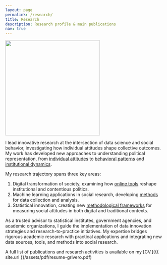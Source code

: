 ```yaml
---
layout: page
permalink: /research/
title: Research
description: Research profile & main publications
nav: true
---
```


<div class="profile float-right">
<img src="/assets/img/9.jpg" width=300px height="auto" class="img-fluid z-depth-1 rounded">
</div>

I lead innovative research at the intersection of data science and social behavior, investigating how individual attitudes shape collective outcomes. My work has developed new approaches to understanding political representation, from [individual attitudes](https://www.journals.uchicago.edu/doi/pdf/10.1086/709672) to [behavioral patterns](https://www.cambridge.org/core/journals/political-science-research-and-methods/article/rooting-out-corruption-or-rooting-for-corruption-the-heterogeneous-electoral-consequences-of-scandals/902FCB9C6DF2CCB1DB73E57AC07AD5D4) and [institutional dynamics](https://www.sciencedirect.com/science/article/abs/pii/S0176268015000592).

My research trajectory spans three key areas:
1. Digital transformation of society, examining how [online tools](https://www.amazon.com/Retooling-Politics-Digital-Shaping-Democracy/dp/1108419402) reshape institutional and contentious politics.
2. Machine learning applications in social research, developing [methods](https://journals.sagepub.com/doi/abs/10.1177/1525822X221107053) for data collection and analysis.
3. Statistical innovation, creating new [methodological frameworks](https://rsa.tandfonline.com/doi/abs/10.1080/21582041.2017.1325924) for measuring social attitudes in both digital and traditional contexts.

As a trusted advisor to statistical institutes, government agencies, and academic organizations, I guide the implementation of data innovation strategies and research-to-practice initiatives. My expertise bridges rigorous academic research with practical applications and integrating new data sources, tools, and methods into social research.

A full list of publications and research activities is available on my
[CV.]({{ site.url }}/assets/pdf/resume-grivero.pdf)

